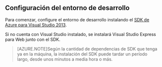 ## <a name="setupdevenv"></a>Configuración del entorno de desarrollo

Para comenzar, configure el entorno de desarrollo instalando el [SDK de Azure para Visual Studio 2013][].

Si no cuenta con Visual Studio instalado, se instalará Visual Studio Express para Web junto con el SDK.

>[AZURE.NOTE]Según la cantidad de dependencias de SDK que tenga ya en la máquina, la instalación del SDK puede tardar un período largo, desde unos minutos a media hora o más.

[SDK de Azure para Visual Studio 2013]: http://go.microsoft.com/fwlink/?LinkID=324322

<!--HONumber=54-->